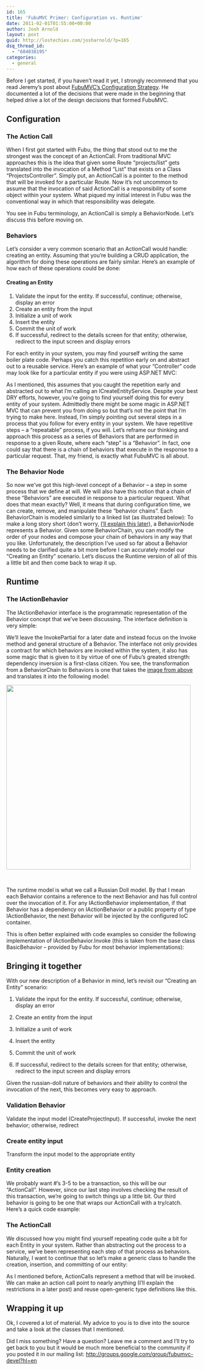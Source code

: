 ```yaml
---
id: 165
title: 'FubuMVC Primer: Configuration vs. Runtime'
date: 2011-02-01T01:55:08+00:00
author: Josh Arnold
layout: post
guid: http://lostechies.com/josharnold/?p=165
dsq_thread_id:
  - "604038195"
categories:
  - general
---
```

Before I get started, if you haven’t read it yet, I strongly recommend that you read Jeremy’s post about [FubuMVC’s Configuration Strategy](http://codebetter.com/jeremymiller/2011/01/10/fubumvcs-configuration-strategy/). He documented a lot of the decisions that were made in the beginning that helped drive a lot of the design decisions that formed FubuMVC.

## Configuration

### The Action Call

When I first got started with Fubu, the thing that stood out to me the strongest was the concept of an ActionCall. From traditional MVC approaches this is the idea that given some Route “projects/list” gets translated into the invocation of a Method “List” that exists on a Class “ProjectsController”. Simply put, an ActionCall is a pointer to the method that will be invoked for a particular Route. Now it’s not uncommon to assume that the invocation of said ActionCall is a responsibility of some object within your system. What piqued my initial interest in Fubu was the conventional way in which that responsibility was delegate.

You see in Fubu terminology, an ActionCall is simply a BehaviorNode. Let’s discuss this before moving on.

### Behaviors

Let’s consider a very common scenario that an ActionCall would handle: creating an entity. Assuming that you’re building a CRUD application, the algorithm for doing these operations are fairly similar. Here’s an example of how each of these operations could be done:

#### Creating an Entity

  1. Validate the input for the entity. If successful, continue; otherwise, display an error
  2. Create an entity from the input
  3. Initialize a unit of work
  4. Insert the entity
  5. Commit the unit of work
  6. If successful, redirect to the details screen for that entity; otherwise, redirect to the input screen and display errors

For each entity in your system, you may find yourself writing the same boiler plate code. Perhaps you catch this repetition early on and abstract out to a reusable service. Here’s an example of what your “Controller” code may look like for a particular entity if you were using ASP.NET MVC:

As I mentioned, this assumes that you caught the repetition early and abstracted out to what I’m calling an ICreateEntityService. Despite your best DRY efforts, however, you’re going to find yourself doing this for every entity of your system. Admittedly there might be some magic in ASP.NET MVC that can prevent you from doing so but that’s not the point that I’m trying to make here. Instead, I’m simply pointing out several steps in a process that you follow for every entity in your system. We have repetitive steps – a “repeatable” process, if you will. Let’s reframe our thinking and approach this process as a series of Behaviors that are performed in response to a given Route, where each “step” is a “Behavior”. In fact, one could say that there is a chain of behaviors that execute in the response to a particular request. That, my friend, is exactly what FubuMVC is all about.

### The Behavior Node

So now we’ve got this high-level concept of a Behavior – a step in some process that we define at will. We will also have this notion that a chain of these “Behaviors” are executed in response to a particular request. What does that mean exactly? Well, it means that during configuration time, we can create, remove, and manipulate these “behavior chains”. Each BehaviorChain is modeled similarly to a linked list (as illustrated below): <a name="linked-list"></a> To make a long story short (don’t worry, [I’ll explain this later](#iactionbehavior)), a BehaviorNode represents a Behavior. Given some BehaviorChain, you can modify the order of your nodes and compose your chain of behaviors in any way that you like. Unfortunately, the description I’ve used so far about a Behavior needs to be clarified quite a bit more before I can accurately model our &#8220;Creating an Entity” scenario. Let’s discuss the Runtime version of all of this a little bit and then come back to wrap it up.

## Runtime

### The IActionBehavior <a name="iactionbehavior"></a>

The IActionBehavior interface is the programmatic representation of the Behavior concept that we’ve been discussing. The interface definition is very simple: 

We’ll leave the InvokePartial for a later date and instead focus on the Invoke method and general structure of a Behavior. The interface not only provides a contract for which behaviors are invoked within the system, it also has some magic that is given to it by virtue of one of Fubu’s greated strength: dependency inversion is a first-class citizen. You see, the transformation from a BehaviorChain to Behaviors is one that takes the [image from above](#linked-list) and translates it into the following model:

[<img class="aligncenter size-full wp-image-166" title="russian-doll_thumb" src="http://clayvessel.org/clayvessel/wp-content/uploads/2012/03/russian-doll_thumb.jpg" alt="" width="484" height="484" srcset="http://clayvessel.org/clayvessel/wp-content/uploads/2012/03/russian-doll_thumb.jpg 484w, http://clayvessel.org/clayvessel/wp-content/uploads/2012/03/russian-doll_thumb-150x150.jpg 150w, http://clayvessel.org/clayvessel/wp-content/uploads/2012/03/russian-doll_thumb-300x300.jpg 300w, http://clayvessel.org/clayvessel/wp-content/uploads/2012/03/russian-doll_thumb-100x100.jpg 100w" sizes="(max-width: 484px) 100vw, 484px" />](http://clayvessel.org/clayvessel/wp-content/uploads/2012/03/russian-doll_thumb.jpg)

&nbsp;

The runtime model is what we call a Russian Doll model. By that I mean each Behavior contains a reference to the next Behavior and has full control over the invocation of it. For any IActionBehavior implementation, if that Behavior has a dependency on IActionBehavior or a public property of type IActionBehavior, the next Behavior will be injected by the configured IoC container.

This is often better explained with code examples so consider the following implementation of IActionBehavior.Invoke (this is taken from the base class BasicBehavior – provided by Fubu for most behavior implementations):



## Bringing it together

With our new description of a Behavior in mind, let’s revisit our “Creating an Entity” scenario:

  1. Validate the input for the entity. If successful, continue; otherwise, display an error
&nbsp;

  2. Create an entity from the input
&nbsp;

  3. Initialize a unit of work
&nbsp;

  4. Insert the entity
&nbsp;

  5. Commit the unit of work
&nbsp;

  6. If successful, redirect to the details screen for that entity; otherwise, redirect to the input screen and display errors
&nbsp; </ol> 

Given the russian-doll nature of behaviors and their ability to control the invocation of the next, this becomes very easy to approach.

### Validation Behavior

Validate the input model (CreateProjectInput). If successful, invoke the next behavior; otherwise, redirect

### Create entity input

Transform the input model to the appropriate entity

### Entity creation

We probably want #’s 3-5 to be a transaction, so this will be our “ActionCall”. However, since our last step involves checking the result of this transaction, we’re going to switch things up a little bit. Our third behavior is going to be one that wraps our ActionCall with a try/catch. Here’s a quick code example: 

### The ActionCall

We discussed how you might find yourself repeating code quite a bit for each Entity in your system. Rather than abstracting out the process to a service, we’ve been representing each step of that process as behaviors. Naturally, I want to continue that so let’s make a generic class to handle the creation, insertion, and committing of our entity:



As I mentioned before, ActionCalls represent a method that will be invoked. We can make an action call point to nearly anything (I’ll explain the restrictions in a later post) and reuse open-generic type definitions like this.

## Wrapping it up

Ok, I covered a lot of material. My advice to you is to dive into the source and take a look at the classes that I mentioned.

Did I miss something? Have a question? Leave me a comment and I’ll try to get back to you but it would be much more beneficial to the community if you posted it in our mailing list: <http://groups.google.com/group/fubumvc-devel?hl=en>